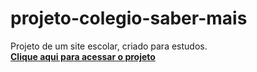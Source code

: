# projeto-colegio-saber-mais
 Projeto de um site escolar, criado para estudos.<br>
<a href= "https://lucasmoreno01.github.io/projeto-colegio-saber-mais"><strong>Clique aqui para acessar o projeto</strong></a>
